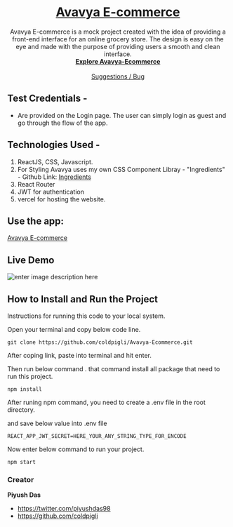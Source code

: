 <h1 align="center">
  <a href="https://avavya-ecommerce.vercel.app/">
   Avavya E-commerce
  </a>
</h1>

<p align="center">
    Avavya E-commerce is a mock project created with the idea of providing a front-end interface for an online grocery store. The design is easy on the eye and made with the purpose of providing users a smooth and clean interface.
  <br>
  <a href="https://avavya-ecommerce.vercel.app/"><strong>Explore Avavya-Ecommerce</strong></a>
  <br>
  <br>
  <a href="https://github.com/coldpigli/Avavya-Ecommerce/">Suggestions / Bug</a>
  </p>

## Test Credentials -

- Are provided on the Login page. The user can simply login as guest and go through the flow of the app.

## Technologies Used -

1. ReactJS, CSS, Javascript.
2. For Styling Avavya uses my own CSS Component Libray - "Ingredients" - Github Link: <a href="https://github.com/coldpigli/Ingredient">Ingredients</a>
3. React Router
4. JWT for authentication
5. vercel for hosting the website.

## Use the app:
<p><a href="https://avavya-ecommerce.vercel.app/">
   Avavya E-commerce
  </a></p>

## Live Demo
![enter image description here](https://github.com/coldpigli/coldpigli/blob/master/Avavya-gif.gif?raw=true)

## How to Install and Run the Project

Instructions for running this code to your local system.

Open your terminal and copy below code line.

```
git clone https://github.com/coldpigli/Avavya-Ecommerce.git
```

After coping link, paste into terminal and hit enter.

Then run below command . that command install all package that need to run this project.

```
npm install
```

After runing npm command, you need to create a .env file in the root directory.

and save below value into .env file

```
REACT_APP_JWT_SECRET=HERE_YOUR_ANY_STRING_TYPE_FOR_ENCODE
```

Now enter below command to run your project.

```
npm start
```

### Creator

**Piyush Das**

- <https://twitter.com/piyushdas98>
- <https://github.com/coldpigli>
